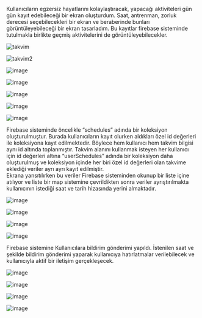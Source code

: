Kullanıcıların egzersiz hayatlarını kolaylaştıracak, yapacağı aktiviteleri gün gün kayıt edebileceği bir ekran oluşturdum. Saat, antrenman, zorluk derecesi seçebilecekleri bir ekran ve beraberinde bunları görüntüleyebileceği bir ekran tasarladım. Bu kayıtlar firebase sisteminde tutulmakla birlikte geçmiş aktivitelerini de görüntüleyebilecekler.

![takvim](https://github.com/user-attachments/assets/a5087294-9689-4ce2-8e2a-e8c2aa915919)

![takvim2](https://github.com/user-attachments/assets/34d6c94d-2d86-4148-9002-e01153a29fa9)

![image](https://github.com/user-attachments/assets/b070fd46-8948-44e9-9863-719a8ac584df)



![image](https://github.com/user-attachments/assets/67bb40b7-4aca-42cd-85d5-3c43016009b6)

![image](https://github.com/user-attachments/assets/5033ef54-3059-42a9-830d-c30e5f9cbf77)

![image](https://github.com/user-attachments/assets/2c52bc75-2270-4d06-b7cb-86c07443dc64)

![image](https://github.com/user-attachments/assets/6711d14b-80aa-4502-9ae8-cc7844f3d686)




Firebase sisteminde öncelikle “schedules” adında bir koleksiyon oluşturulmuştur. Burada kullanıcıların kayıt olurken aldıkları özel id değerleri ile koleksiyona kayıt edilmektedir. Böylece hem kullanıcı hem takvim bilgisi aynı id altında toplanmıştır.
Takvim alanını kullanmak isteyen her kullanıcı için id değerleri altına “userSchedules” adında bir koleksiyon daha oluşturulmuş ve koleksiyon içinde her biri özel id değerleri olan takvime eklediği veriler ayrı ayrı kayıt edilmiştir.  
Ekrana yansıtılırken bu veriler Firebase sisteminden okunup bir liste içine atılıyor ve liste bir map sistemine çevrildikten sonra veriler ayrıştırılmakta kullanıcının istediği saat ve tarih hizasında yerini almaktadır.

![image](https://github.com/user-attachments/assets/5caa93f5-41af-40b4-9305-26216b180cc6)

![image](https://github.com/user-attachments/assets/3a2061dc-9165-4d89-b76d-f7cc630fc444)

![image](https://github.com/user-attachments/assets/ef545df3-772a-41e4-a5c7-90f4d731a135)


![image](https://github.com/user-attachments/assets/f2ab3ff6-9eb1-46d1-aaab-183c504a8bac)



Firebase sistemine Kullanıcılara bildirim gönderimi yapıldı. İstenilen saat ve şekilde bildirim gönderimi yaparak kullanıcıya hatırlatmalar verilebilecek ve kullanıcıyla aktif bir iletişim gerçekleşecek. 

![image](https://github.com/user-attachments/assets/b4c3d63f-1147-49dd-8193-8ae9e4326073)

![image](https://github.com/user-attachments/assets/08eed32c-8a78-4ae8-bca7-3fca10e5b8d9)

![image](https://github.com/user-attachments/assets/3da19702-ddda-4ff7-81a3-344a98bf7e0c)

![image](https://github.com/user-attachments/assets/afc35627-50a2-48cf-83ee-970165f54414)












